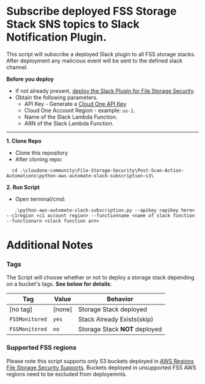 # Subscribe deployed FSS Storage Stack SNS topics to Slack Notification Plugin.
This script will subscribe a deployed Slack plugin to all FSS storage stacks. After deployment any malicious event will be sent to the defined slack channel. 

**Before you deploy**

   * If not already present, [deploy the Slack Plugin for File Storage Security](https://github.com/trendmicro/cloudone-filestorage-plugins/tree/master/post-scan-actions/aws-python-slack-notification).
  * Obtain the following parameters.
      - API Key - Generate a [Cloud One API Key](https://cloudone.trendmicro.com/docs/account-and-user-management/c1-api-key/)
      - Cloud One Account Region - example: ```us-1```.
      - Name of the Slack Lambda Function.
      - ARN of the Slack Lambda Function.

<hr>

**1. Clone Repo**
 - Clone this repository
 - After cloning repo:
 ```
   cd .\cloudone-community\File-Storage-Security\Post-Scan-Action-Automations\python-aws-automate-slack-subscription-s3\
```

**2. Run Script**
   - Open terminal/cmd:
   ```
      .\python-aws-automate-slack-subscription.py --apikey <apikey here> --c1region <c1 account region> --functionname <name of slack function --functionarn <slack function arn>
   ```  


# Additional Notes

### Tags

The Script will choose whether or not to deploy a storage stack depending on a bucket's tags. **See below for details**:

| Tag            | Value  | Behavior                       |
| -------------- | ------ | ------------------------------ |
| [no tag]       | [none] | Storage Stack deployed         |
| `FSSMonitored` | `yes`  | Stack Already Exists(skip)     |
| `FSSMonitored` | `no`   | Storage Stack **NOT** deployed |

### Supported FSS regions

Please note this script supports only S3 buckets deployed in [AWS Regions File Storage Security Supports](https://cloudone.trendmicro.com/docs/file-storage-security/supported-aws/#AWSRegion). Buckets deployed in unsupported FSS AWS regions need to be excluded from deployemnts.

